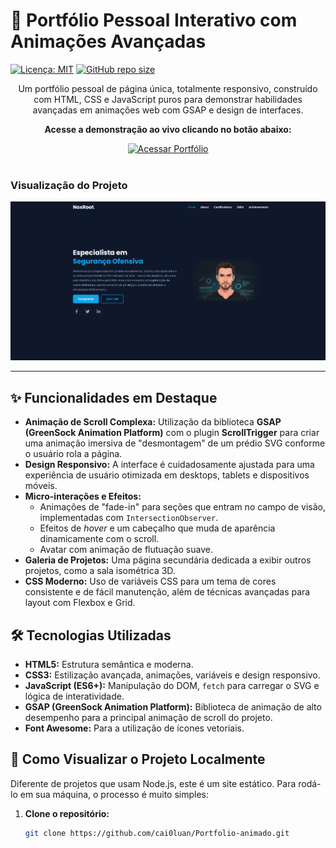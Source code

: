 # 🚀 Portfólio Pessoal Interativo com Animações Avançadas

[![Licença: MIT](https://img.shields.io/badge/Licença-MIT-blue.svg)](https://opensource.org/licenses/MIT)
[![GitHub repo size](https://img.shields.io/github/repo-size/cai0luan/Portfolio-animado)](https://github.com/cai0luan/Portfolio-animado)

<p align="center">
  Um portfólio pessoal de página única, totalmente responsivo, construído com HTML, CSS e JavaScript puros para demonstrar habilidades avançadas em animações web com GSAP e design de interfaces.
</p>

<div align="center">

**Acesse a demonstração ao vivo clicando no botão abaixo:**

<a href="https://cai0luan.github.io/Portfolio-animado/" target="_blank">
  <img src="https://img.shields.io/badge/Ver%20Portfólio-Online-blue?style=for-the-badge&logo=vercel" alt="Acessar Portfólio"/>
</a>

</div>

<br>

### Visualização do Projeto
<p align="center">
  <img src="./preview.png" alt="Demonstração do Portfólio Animado">
</p>

---

## ✨ Funcionalidades em Destaque

*   **Animação de Scroll Complexa:** Utilização da biblioteca **GSAP (GreenSock Animation Platform)** com o plugin **ScrollTrigger** para criar uma animação imersiva de "desmontagem" de um prédio SVG conforme o usuário rola a página.
*   **Design Responsivo:** A interface é cuidadosamente ajustada para uma experiência de usuário otimizada em desktops, tablets e dispositivos móveis.
*   **Micro-interações e Efeitos:**
    *   Animações de "fade-in" para seções que entram no campo de visão, implementadas com `IntersectionObserver`.
    *   Efeitos de *hover* e um cabeçalho que muda de aparência dinamicamente com o scroll.
    *   Avatar com animação de flutuação suave.
*   **Galeria de Projetos:** Uma página secundária dedicada a exibir outros projetos, como a sala isométrica 3D.
*   **CSS Moderno:** Uso de variáveis CSS para um tema de cores consistente e de fácil manutenção, além de técnicas avançadas para layout com Flexbox e Grid.

## 🛠️ Tecnologias Utilizadas

- **HTML5:** Estrutura semântica e moderna.
- **CSS3:** Estilização avançada, animações, variáveis e design responsivo.
- **JavaScript (ES6+):** Manipulação do DOM, `fetch` para carregar o SVG e lógica de interatividade.
- **GSAP (GreenSock Animation Platform):** Biblioteca de animação de alto desempenho para a principal animação de scroll do projeto.
- **Font Awesome:** Para a utilização de ícones vetoriais.

## 🚀 Como Visualizar o Projeto Localmente

Diferente de projetos que usam Node.js, este é um site estático. Para rodá-lo em sua máquina, o processo é muito simples:

1. **Clone o repositório:**
   ```bash
   git clone https://github.com/cai0luan/Portfolio-animado.git
